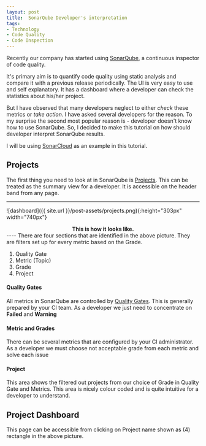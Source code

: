 ```yaml
---
layout: post
title:  SonarQube Developer's interpretation
tags:
- Technology
- Code Quality
- Code Inspection
---
```


Recently our company has started using [SonarQube](https://www.sonarqube.org/), a continuous inspector of code quality.

It's primary aim is to quantify code quality using static analysis and compare it with a previous release periodically. The UI is very easy to use and self explanatory. It has a dashboard where a developer can check the statistics about his/her project.

But I have observed that many developers neglect to either *check* these metrics or *take action*. I have asked several developers for the reason. To my surprise the second most popular reason is - developer doesn't know how to use SonarQube. So, I decided to make this tutorial on how should developer interpret SonarQube results.

I will be using [SonarCloud](https://sonarcloud.io/) as an example in this tutorial.

## Projects
The first thing you need to look at in SonarQube is [Projects](https://sonarcloud.io/projects). This can be treated as the summary view for a developer. It is accessible on the header band from any page.

----
 ![dashboard]({{ site.url }}/post-assets/projects.png){:height="303px" width="740px"}
<center><b>This is how it looks like.</b></center>
----
There are four sections that are identified in the above picture. They are filters set up for every metric based on the Grade.

1. Quality Gate
2. Metric (Topic)
3. Grade
4. Project

#### Quality Gates
All metrics in SonarQube are controlled by [Quality Gates](https://docs.sonarqube.org/display/SONARQUBE62/Quality+Gates).
This is generally prepared by your CI team. As a developer we just need to concentrate on **Failed** and **Warning**

#### Metric and Grades
There can be several metrics that are configured by your CI administrator. As a developer we must choose not acceptable grade from each metric and solve each issue

#### Project
This area shows the filtered out projects from our choice of Grade in Quality Gate and Metrics. This area is nicely colour coded and is quite intuitive for a developer to understand.

## Project Dashboard

This page can be accessible from clicking on Project name shown as (4) rectangle in the above picture.
